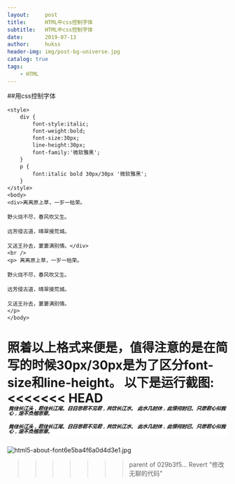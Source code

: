 ```yaml
---
layout:     post
title:      HTML中css控制字体
subtitle:   HTML中css控制字体
date:       2019-07-13
author:     hukss
header-img: img/post-bg-universe.jpg
catalog: true
tags:
    - HTML
---
```


##用css控制字体
```
<style>
	div {
		font-style:italic;
		font-weight:bold;
		font-size:30px;
		line-height:30px;
		font-family:'微软雅黑';
	}
	p {
		font:italic bold 30px/30px '微软雅黑';
	}
</style>
<body>
<div>离离原上草，一岁一枯荣。

野火烧不尽，春风吹又生。

远芳侵古道，晴翠接荒城。

又送王孙去，萋萋满别情。</div>
<br />
<p> 离离原上草，一岁一枯荣。

野火烧不尽，春风吹又生。

远芳侵古道，晴翠接荒城。

又送王孙去，萋萋满别情。
</p>
</body>
```
照着以上格式来便是，值得注意的是在简写的时候30px/30px是为了区分font-size和line-height。
以下是运行截图:
<<<<<<< HEAD
![avatar](../img/html5-about-font.JPG)
=======
![html5-about-font6e5ba4f6a0d4d3e1.jpg](https://z4a.net/images/2019/07/13/html5-about-font6e5ba4f6a0d4d3e1.jpg)
>>>>>>> parent of 029b3f5... Revert "修改无聊的代码"
